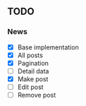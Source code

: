 ## TODO

### News

- [x] Base implementation
- [x] All posts
- [x] Pagination
- [ ] Detail data
- [x] Make post
- [ ] Edit post
- [ ] Remove post
